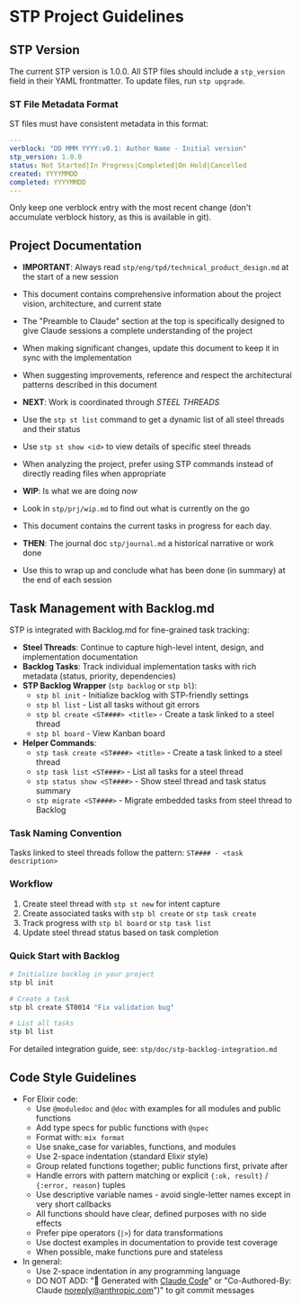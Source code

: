 # STP Project Guidelines

## STP Version

The current STP version is 1.0.0. All STP files should include a `stp_version` field in their YAML frontmatter. To update files, run `stp upgrade`.

### ST File Metadata Format

ST files must have consistent metadata in this format:
```yaml
---
verblock: "DD MMM YYYY:v0.1: Author Name - Initial version"
stp_version: 1.0.0
status: Not Started|In Progress|Completed|On Hold|Cancelled
created: YYYYMMDD
completed: YYYYMMDD
---
```

Only keep one verblock entry with the most recent change (don't accumulate verblock history, as this is available in git).

## Project Documentation

- **IMPORTANT**: Always read `stp/eng/tpd/technical_product_design.md` at the start of a new session
- This document contains comprehensive information about the project vision, architecture, and current state
- The "Preamble to Claude" section at the top is specifically designed to give Claude sessions a complete understanding of the project
- When making significant changes, update this document to keep it in sync with the implementation
- When suggesting improvements, reference and respect the architectural patterns described in this document

- **NEXT**: Work is coordinated through _STEEL THREADS_
- Use the `stp st list` command to get a dynamic list of all steel threads and their status
- Use `stp st show <id>` to view details of specific steel threads
- When analyzing the project, prefer using STP commands instead of directly reading files when appropriate

- **WIP**: Is what we are doing _now_
- Look in `stp/prj/wip.md` to find out what is currently on the go
- This document contains the current tasks in progress for each day.

- **THEN**: The journal doc `stp/journal.md` a historical narrative or work done
- Use this to wrap up and conclude what has been done (in summary) at the end of each session

## Task Management with Backlog.md

STP is integrated with Backlog.md for fine-grained task tracking:

- **Steel Threads**: Continue to capture high-level intent, design, and implementation documentation
- **Backlog Tasks**: Track individual implementation tasks with rich metadata (status, priority, dependencies)
- **STP Backlog Wrapper** (`stp backlog` or `stp bl`):
  - `stp bl init` - Initialize backlog with STP-friendly settings
  - `stp bl list` - List all tasks without git errors
  - `stp bl create <ST####> <title>` - Create a task linked to a steel thread
  - `stp bl board` - View Kanban board
- **Helper Commands**:
  - `stp task create <ST####> <title>` - Create a task linked to a steel thread
  - `stp task list <ST####>` - List all tasks for a steel thread
  - `stp status show <ST####>` - Show steel thread and task status summary
  - `stp migrate <ST####>` - Migrate embedded tasks from steel thread to Backlog

### Task Naming Convention
Tasks linked to steel threads follow the pattern: `ST#### - <task description>`

### Workflow
1. Create steel thread with `stp st new` for intent capture
2. Create associated tasks with `stp bl create` or `stp task create`
3. Track progress with `stp bl board` or `stp task list`
4. Update steel thread status based on task completion

### Quick Start with Backlog
```bash
# Initialize backlog in your project
stp bl init

# Create a task
stp bl create ST0014 "Fix validation bug"

# List all tasks
stp bl list
```

For detailed integration guide, see: `stp/doc/stp-backlog-integration.md`

## Code Style Guidelines

- For Elixir code:
  - Use `@moduledoc` and `@doc` with examples for all modules and public functions
  - Add type specs for public functions with `@spec`
  - Format with: `mix format`
  - Use snake_case for variables, functions, and modules
  - Use 2-space indentation (standard Elixir style)
  - Group related functions together; public functions first, private after
  - Handle errors with pattern matching or explicit `{:ok, result}` / `{:error, reason}` tuples
  - Use descriptive variable names - avoid single-letter names except in very short callbacks
  - All functions should have clear, defined purposes with no side effects
  - Prefer pipe operators (`|>`) for data transformations
  - Use doctest examples in documentation to provide test coverage
  - When possible, make functions pure and stateless
- In general:
  - Use 2-space indentation in any programming language
  - DO NOT ADD: "🤖 Generated with [Claude Code](https://claude.ai/code)" or "Co-Authored-By: Claude <noreply@anthropic.com>")" to git commit messages
